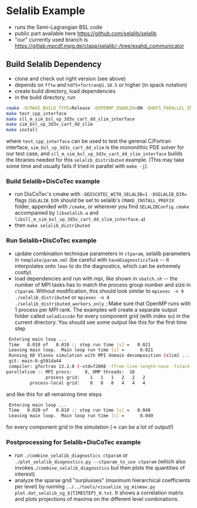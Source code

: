 # Selalib Example

* runs the Semi-Lagrangian BSL code
* public part available here <https://github.com/selalib/selalib>
* "our" currently used branch is <https://gitlab.mpcdf.mpg.de/clapp/selalib/-/tree/exahd_communicator>

## Build Selalib Dependency

* clone and check out right version (see above)
* depends on `fftw` and `hdf5+fortran@1.10.5` or higher (in spack notation)
* create build directory, load dependencies
* in the build directory, run
  
```sh
cmake -DCMAKE_BUILD_TYPE=Release -DOPENMP_ENABLED=ON -DHDF5_PARALLEL_ENABLED=ON  -DUSE_FMEMPOOOL=OFF -DCMAKE_INSTALL_PREFIX=$(pwd)/install $SELALIB_DIR
make test_cpp_interface
make sll_m_sim_bsl_vp_3d3v_cart_dd_slim_interface
make sim_bsl_vp_3d3v_cart_dd_slim
make install
```

where `test_cpp_interface` can be used to test the gerenal C/Fortran interface,
`sim_bsl_vp_3d3v_cart_dd_slim` is the mononlithic PDE solver for our test case, and
`sll_m_sim_bsl_vp_3d3v_cart_dd_slim_interface` builds the libraries needed for
this `selalib_distributed` example.
(This may take some time and usually fails if tried in parallel with `make -j`).

### Build Selalib+DisCoTec example

* run DisCoTec's cmake with `-DDISCOTEC_WITH_SELALIB=1 -DSELALIB_DIR=` flags
  (`SELALIB_DIR` should be set to selalib's `CMAKE_INSTALL_PREFIX` folder, appended
  with `/cmake`, or wherever you find `SELALIBConfig.cmake` accompanied by
  `libselalib.a` and `libsll_m_sim_bsl_vp_3d3v_cart_dd_slim_interface.a`)
* then `make selalib_distributed`

### Run Selalib+DisCoTec example

* update combination technique parameters in `ctparam`, selalib parameters in
  `template/param.nml` (be careful with `haveDiagnosticsTask` -- it interpolates
  onto `lmax` to do the diagnostics, which can be extremely costly)
* load dependencies and run with mpi, like shown in `sbatch.sh` -- the number of
  MPI tasks has to match the process group number and size in `ctparam`.
  Without modification, this should look similar to
  `mpiexec -n 9 ./selalib_distributed` or
  `mpiexec -n 8 ./selalib_distributed_workers_only` ;
  Make sure that OpenMP runs with 1 process per MPI rank.
  The examples will create a separate output folder called `seladisco$n`
  for every component grid (with index `$n`) in the current directory.
  You should see some output like this for the first time step

```bash
 Entering main loop ... 
 Time   0.010 of   0.010 :: step run time [s] =   0.021
 Leaving main loop.  Main loop run time [s] =      0.021
 Running 6D Vlasov simulation with MPI domain decomposition (slim) ...
 git: main-0-g591da44
 compiler: gfortran 13.2.0 (-std=f2008 -ffree-line-length-none -fstack-arrays -O3 -fPIC  -w  -march=native -fallow-argument-mismatch  -fopenmp)
parallelism :: MPI procs:     8, OMP threads:  18
               process grid:    1   1   1   2   2   2
         process-local grid:    8   8   8   4   4   4
```

  and like this for all remaining time steps

```bash
 Entering main loop ... 
 Time   0.020 of   0.010 :: step run time [s] =   0.048
 Leaving main loop.  Main loop run time [s] =      0.049
```

  for every component grid in the simulation (-> can be a lot of output!)

### Postprocessing for Selalib+DisCoTec example

* run `./combine_selalib_diagnostics ctparam` or
  `./plot_selalib_diagnostics.py --ctparam_to_use ctparam`
  (which also invokes`./combine_selalib_diagnostics`
  but then plots the quantities of interest)
* analyze the sparse grid "surplusses" (maximum hierarchical coefficients per
  level) by running
  `../../tools/visualize_sg_minmax.py plot.dat_selalib_sg_${TIMESTEP}_0.txt`.
  It shows a correlation matrix and plots projections of maxima on the different
  level combinations.
